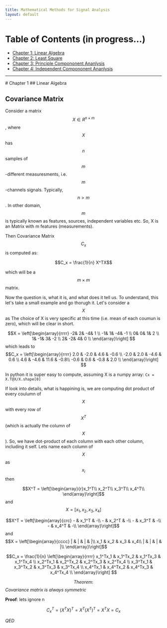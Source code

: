 ```yaml
---
title: Mathematical Methods for Signal Analysis
layout: default
---
```

<!--<script src='https://cdnjs.cloudflare.com/ajax/libs/mathjax/2.7.4/MathJax.js?config=default'></script> -->

# Table of Contents (in progress...)
* [Chapter 1: Linear Algebra](#chapter-1)
* [Chapter 2: Least Square](#chapter-1)
* [Chapter 3: Principle Compononent Ananlysis](#chapter-1)
* [Chapter 4: Independent Compononent Ananlysis](#chapter-1)

<hr>
# Chapter 1
## Linear Algebra


## Covariance Matrix
Consider a matrix $$X \in R^{n\times m}$$, where $$X$$ has $$n$$ samples of $$m$$-different measuresments, i.e. $$m$$-channels signals. Typically, $$n>m$$. In other domain, $$m$$ is typically known as features, sources, independent variables etc. So, X is an Matrix with m features (measurements).

Then Covariance Matrix $$C_x$$ is computed as:

$$C_x =  \frac{1}{n} X^TX$$

which will be a $$m \times m$$ matrix.

Now the question is, what it is, and what does it tell us. To understand, this let's take a small example and go thorugh it. Let's consider a $$X$$ as
The choice of X is very specific at this time (i.e. mean of each coumun is zero), which will be clear in short.

$$X = 
  \left[\begin{array}{rrrr} 
  -2&  2& -4&  1 \\
  -1&  1& -4& -1 \\
   0&  0&  1&  2 \\
   1& -1&  3& -2 \\
   2& -2&  4&  0 \\
  \end{array}\right]
$$
which leads to  $$C_x = 
  \left[\begin{array}{rrrr} 
2.0 & -2.0 & 4.6 & -0.6 \\
-2.0 & 2.0 & -4.6 & 0.6 \\
4.6 & -4.6 & 11.6 & -0.8\\
-0.6 & 0.6 & -0.8 & 2.0 \\
  \end{array}\right]
$$

In python it is super easy to compute, assuming X is a numpy array: ```Cx = X.T@X/X.shape[0]```

If look into details, what is happining is, we are computing dot product of every coulumn of $$X$$ with every row of $$X^T$$ (which is actually the column of $$X$$).
So, we have dot-product of each column with each other column, including it self. Lets name each column of $$X$$ as $$x_i$$ then

$$X^T = \left[\begin{array}{r}x_1^T\\
                            x_2^T\\
                            x_3^T\\
                            x_4^T\\ \end{array}\right]$$  and $$X = \left[x_1, x_2, x_3, x_4\right]$$


$$X^T = \left[\begin{array}{crc}
                        - & x_1^T & -\\
                        - & x_2^T & -\\
                        - & x_3^T & -\\
                        - & x_4^T & -\\ \end{array}\right]$$ and $$X = \left[\begin{array}{cccc}
                        |   & |   &  |   &  |\\
                        x_1 & x_2 & x_3  & x_4\\
                        |   & |   &  |   &  |\\  \end{array}\right]$$


 $$C_x = 
   \frac{1}{n} \left[\begin{array}{rrrr} 
 x_1^Tx_1 & x_1^Tx_2 & x_1^Tx_3 & x_1^Tx_4  \\
 x_2^Tx_1 & x_2^Tx_2 & x_2^Tx_3 & x_2^Tx_4  \\
 x_3^Tx_1 & x_3^Tx_2 & x_3^Tx_3 & x_3^Tx_4  \\
 x_4^Tx_1 & x_4^Tx_2 & x_4^Tx_3 & x_4^Tx_4  \\
  \end{array}\right]
$$


$$Theorem:$$ *Covariance matrix is always symmetric*

**Proof**: lets ignore n

$$C_x^T = (X^TX)^T = X^T(X^{T})^T = X^TX = C_x$$

*QED*





<!--
<hr>
# Chapter 2
-->
